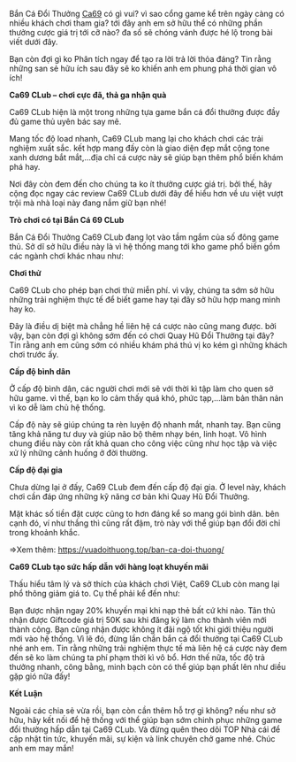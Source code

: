 Bắn Cá Đổi Thưởng <a href="https://vuadoithuong.top/ca69/
">Ca69</a> có gì vui? vì sao cổng game kể trên ngày càng có nhiều khách chơi tham gia? tới đây anh em sở hữu thể có những phần thưởng cược giá trị tới cỡ nào? đa số sẽ chóng vánh được hé lộ trong bài viết dưới đây.

Bạn còn đợi gì ko Phân tích ngay để tạo ra lời trả lời thỏa đáng? Tin rằng những san sẻ hữu ích sau đây sẽ ko khiến anh em phung phá thời gian vô ích!

<b>Ca69 CLub – chơi cực đã, thả ga nhận quà</b>

Ca69 CLub hiện là một trong những tựa game bắn cá đổi thưởng được đầy đủ game thủ uyên bác say mê.

Mang tốc độ load nhanh, Ca69 CLub mang lại cho khách chơi các trải nghiệm xuất sắc. kết hợp mang đấy còn là giao diện đẹp mắt cộng tone xanh dương bắt mắt,…địa chỉ cá cược này sẽ giúp bạn thêm phổ biến khám phá hay.

Nơi đây còn đem đến cho chúng ta ko ít thưởng cược giá trị. bởi thế, hãy cộng đọc ngay các review Ca69 CLub dưới đây để hiểu hơn về ưu việt vượt trội mà nhà loại này đang nắm giữ bạn nhé!

<b>Trò chơi có tại Bắn Cá 69 CLub</b>

Bắn Cá Đổi Thưởng Ca69 CLub đang lọt vào tầm ngắm của số đông game thủ. Sở dĩ sở hữu điều này là vì hệ thống mang tới kho game phổ biến gồm các ngành chơi khác nhau như:

<b>Chơi thử</b>

Ca69 CLub cho phép bạn chơi thử miễn phí. vì vậy, chúng ta sớm sở hữu những trải nghiệm thực tế để biết game hay tại đây sở hữu hợp mang mình hay ko.

Đây là điều dị biệt mà chẳng hề liên hệ cá cược nào cũng mang được. bởi vậy, bạn còn đợi gì không sớm đến có chơi Quay Hũ Đổi Thưởng tại đây? Tin rằng anh em cũng sớm có nhiều khám phá thú vị ko kém gì những khách chơi trước ấy.

<b>Cấp độ bình dân</b>

Ở cấp độ bình dân, các người chơi mới sẽ với thời kì tập làm cho quen sở hữu game. vì thế, bạn ko lo cảm thấy quá khó, phức tạp,…làm bản thân nản vì ko dễ làm chủ hệ thống.

Cấp độ này sẽ giúp chúng ta rèn luyện độ nhanh mắt, nhanh tay. Bạn cũng tăng khả năng tư duy và giúp não bộ thêm nhạy bén, linh hoạt. Vô hình chung điều này còn rất khả quan cho công việc cũng như học tập và việc xử lý những cảnh huống ở đời thường.

<b>Cấp độ đại gia</b>

Chưa dừng lại ở đấy, Ca69 CLub đem đến cấp độ đại gia. Ở level này, khách chơi cần đáp ứng những kỹ năng cơ bản khi Quay Hũ Đổi Thưởng.

Mặt khác số tiền đặt cược cũng to hơn đáng kể so mang gói bình dân. bên cạnh đó, ví như thắng thì cũng rất đậm, trò này với thể giúp bạn đổi đời chỉ trong khoảnh khắc.

=>Xem thêm: <a href="https://vuadoithuong.top/ban-ca-doi-thuong/">https://vuadoithuong.top/ban-ca-doi-thuong/</a>

<b>Ca69 CLub tạo sức hấp dẫn với hàng loạt khuyến mãi</b>

Thấu hiểu tâm lý và sở thích của khách chơi Việt, Ca69 CLub còn mang lại phổ thông giảm giá to. Cụ thể phải kể đến như:

Bạn được nhận ngay 20% khuyến mại khi nạp thẻ bất cứ khi nào.
Tân thủ nhận được Giftcode giá trị 50K sau khi đăng ký làm cho thành viên mới thành công.
Bạn cũng nhận được không ít đãi ngộ tốt khi giới thiệu người mới vào hệ thống.
Vì lẽ đó, đừng lần chần bắn cá đổi thưởng tại Ca69 CLub nhé anh em. Tin rằng những trải nghiệm thực tế mà liên hệ cá cược này đem đến sẽ ko làm chúng ta phí phạm thời kì vô bổ. Hơn thế nữa, tốc độ trả thưởng nhanh, công bằng, minh bạch còn có thể giúp bạn phất lên như diều gặp gió nữa đấy!

<b>Kết Luận</b>

Ngoài các chia sẻ vừa rồi, bạn còn cần thêm hỗ trợ gì không? nếu như sở hữu, hãy kết nối để hệ thống với thể giúp bạn sớm chinh phục những game đổi thưởng hấp dẫn tại Ca69 CLub. Và đừng quên theo dõi TOP Nhà cái để cập nhật tin tức, khuyến mãi, sự kiện và link chuyên chở game nhé. Chúc anh em may mắn!
